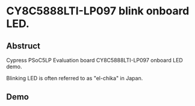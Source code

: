 # CY8C5888LTI-LP097 blink onboard LED.

## Abstruct

Cypress PSoC5LP Evaluation board CY8C5888LTI-LP097 onboard LED demo.

Blinking LED is often referred to as "el-chika" in Japan.

## Demo

